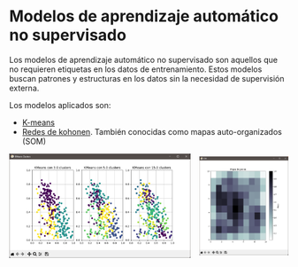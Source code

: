 # Modelos de aprendizaje automático no supervisado

Los modelos de aprendizaje automático no supervisado son aquellos que no requieren etiquetas en los datos de entrenamiento. Estos modelos buscan patrones y estructuras en los datos sin la necesidad de supervisión externa. 

Los modelos aplicados son:
- [K-means](/kmeans.py)
- [Redes de kohonen](/kohonen.py). También conocidas como mapas auto-organizados (SOM)

<div style="display: flex; justify-content: space-between; gap: 16px; width: 100%; align-items: center;">
    <img src="assets/images/Screen_Kmeans.png" alt="K-means" style="width: 65%; height: auto;">
    <img src="assets/images/Screen_Kohonen.png" alt="Kohonen" style="width: 32%; height: auto;">
</div>